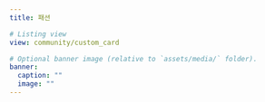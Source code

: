 ```yaml
---
title: 패션

# Listing view
view: community/custom_card

# Optional banner image (relative to `assets/media/` folder).
banner:
  caption: ""
  image: ""
---
```

